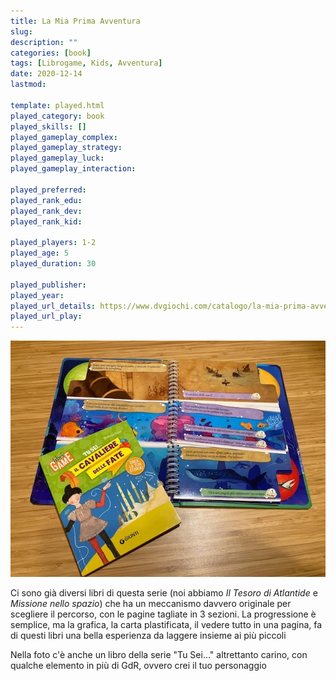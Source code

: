 ```yaml
---
title: La Mia Prima Avventura
slug: 
description: ""
categories: [book]
tags: [Librogame, Kids, Avventura]
date: 2020-12-14
lastmod: 

template: played.html
played_category: book
played_skills: []
played_gameplay_complex: 
played_gameplay_strategy: 
played_gameplay_luck: 
played_gameplay_interaction: 

played_preferred: 
played_rank_edu: 
played_rank_dev: 
played_rank_kid: 

played_players: 1-2
played_age: 5
played_duration: 30

played_publisher: 
played_year: 
played_url_details: https://www.dvgiochi.com/catalogo/la-mia-prima-avventura-il-tesoro-di-atlantide
played_url_play: 
---
```


![](img/librogioco_avventura.webp)

Ci sono già diversi libri di questa serie (noi abbiamo *Il Tesoro di Atlantide* e *Missione nello spazio*) che ha un meccanismo davvero originale per scegliere il percorso, con le pagine tagliate in 3 sezioni.
La progressione è semplice, ma la grafica, la carta plastificata, il vedere tutto in una pagina, fa di questi libri una bella esperienza da laggere insieme ai più piccoli

Nella foto c'è anche un libro della serie "Tu Sei..." altrettanto carino, con qualche elemento in più di GdR, ovvero crei il tuo personaggio
